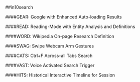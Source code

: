 
##in10search



####GEAR: Google with Enhanced Auto-loading Results



####READ: Reading-Mode with Entity Analysis and Definitions



####WORD: Wikipedia On-page Research Definition 



####SWAG: Swipe Webcam Arm Gestures 



####CATS: Ctrl+F Across-all Tabs Search



####VAST: Voice Activated Search Trigger



####HITS: Historical Interactive Timeline for Session
